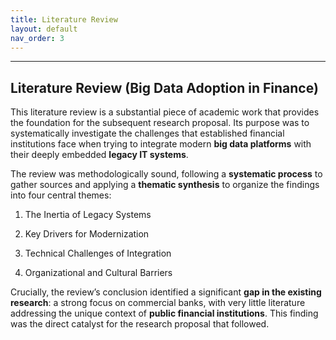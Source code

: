 ```yaml
---
title: Literature Review
layout: default 
nav_order: 3
---
```

----------------------------------------------------

Literature Review (Big Data Adoption in Finance)
------------------------------------------------

This literature review is a substantial piece of academic work that provides the foundation for the subsequent research proposal. Its purpose was to systematically investigate the challenges that established financial institutions face when trying to integrate modern **big data platforms** with their deeply embedded **legacy IT systems**.

The review was methodologically sound, following a **systematic process** to gather sources and applying a **thematic synthesis** to organize the findings into four central themes:

1.  The Inertia of Legacy Systems
    
2.  Key Drivers for Modernization
    
3.  Technical Challenges of Integration
    
4.  Organizational and Cultural Barriers
    

Crucially, the review’s conclusion identified a significant **gap in the existing research**: a strong focus on commercial banks, with very little literature addressing the unique context of **public financial institutions**. This finding was the direct catalyst for the research proposal that followed.
